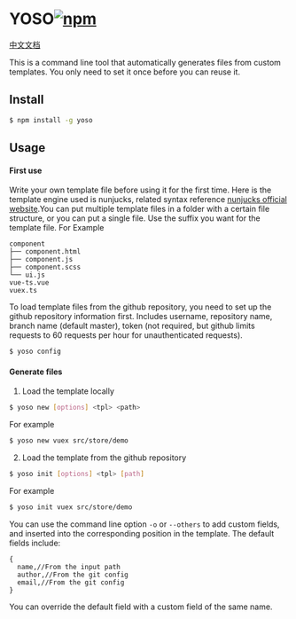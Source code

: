 # YOSO[![npm](https://img.shields.io/npm/v/yoso.svg?maxAge=2592000)](https://www.npmjs.com/package/yoso)
[中文文档](./readme_zh.md)

This is a command line tool that automatically generates files from custom templates. You only need to set it once before you can reuse it.

## Install

```bash
$ npm install -g yoso
```

## Usage

#### First use

Write your own template file before using it for the first time. Here is the template engine used is nunjucks, related syntax reference [nunjucks official website](https://nunjucks.bootcss.com/).You can put multiple template files in a folder with a certain file structure, or you can put a single file. Use the suffix you want for the template file.
For Example
```
component
├── component.html
├── component.js
├── component.scss
└── ui.js
vue-ts.vue
vuex.ts
```

To load template files from the github repository, you need to set up the github repository information first. Includes username, repository name, branch name (default master), token (not required, but github limits requests to 60 requests per hour for unauthenticated requests).
```bash
$ yoso config
```

#### Generate files

1. Load the template locally
```bash
$ yoso new [options] <tpl> <path>
```
For example
```bash
$ yoso new vuex src/store/demo 
```

2. Load the template from the github repository
```bash
$ yoso init [options] <tpl> [path]
```
For example
```bash
$ yoso init vuex src/store/demo
```

You can use the command line option ```-o``` or ```--others``` to add custom fields, and inserted into the corresponding position in the template. The default fields include:
```
{
  name,//From the input path
  author,//From the git config
  email,//From the git config
}
```
You can override the default field with a custom field of the same name.
